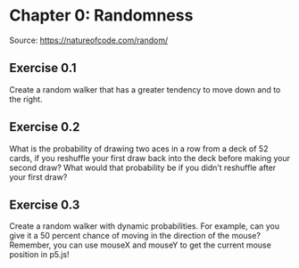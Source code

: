 # Chapter 0: Randomness

Source: https://natureofcode.com/random/

<p5-sketch title="Example 0.1: A traditional random walk" width="640" height="240" src="walker.js"></p5-sketch>

<p5-sketch title="Example 0.2: A random number distribution" width="640" height="240" src="random-dist.js"></p5-sketch>

## Exercise 0.1

Create a random walker that has a greater tendency to move down and to the right.

<p5-sketch title="Example 0.3: A walker that tends to move down and to the right" width="640" height="240" src="walker-se.js"></p5-sketch>


## Exercise 0.2

What is the probability of drawing two aces in a row from a deck of 52 cards, if you reshuffle your first draw back into the deck before making your second draw? What would that probability be if you didn’t reshuffle after your first draw?


## Exercise 0.3

Create a random walker with dynamic probabilities. For example, can you give it a 50 percent chance of moving in the direction of the mouse? Remember, you can use mouseX and mouseY to get the current mouse position in p5.js!



<p5-sketch title="Example 0.4: A Gaussian distribution" width="640" height="240" src="gaussian-dist.js"></p5-sketch>
